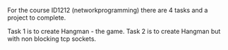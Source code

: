 For the course ID1212 (networkprogramming) there are 4 tasks and a project to complete.

Task 1 is to create Hangman - the game.
Task 2 is to create Hangman but with non blocking tcp sockets.
